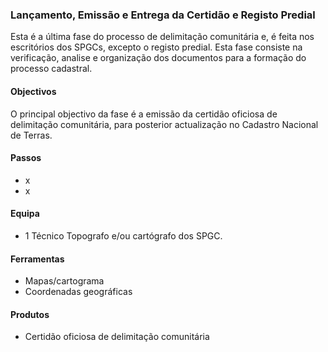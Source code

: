 ### Lançamento, Emissão e Entrega da Certidão e Registo Predial

Esta é a última fase do processo de delimitação comunitária e, é feita nos escritórios dos SPGCs, excepto o registo predial. Esta fase consiste na verificação, analise e organização dos documentos para a formação do processo cadastral.

#### Objectivos

O principal objectivo da fase é a emissão da certidão oficiosa de delimitação comunitária, para posterior actualização no Cadastro Nacional de Terras.

#### Passos

* x
* x

#### Equipa

* 1 Técnico Topografo e/ou cartógrafo dos SPGC.

#### Ferramentas

* Mapas/cartograma
* Coordenadas geográficas

#### Produtos

* Certidão oficiosa de delimitação comunitária



